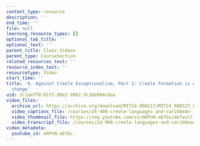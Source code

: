 ```yaml
---
content_type: resource
description: ''
end_time: ''
file: null
learning_resource_types: []
optional_tab_title: ''
optional_text: ''
parent_title: Class Videos
parent_type: CourseSection
related_resources_text: ''
resource_index_text: ''
resourcetype: Video
start_time: ''
title: '9. Against Creole Exceptionalism, Part 2: Creole formation is normal language
  change'
uid: 2c1ae7f8-01f2-88e2-99b2-9c3de684c9aa
video_files:
  archive_url: https://archive.org/download/MIT24.908S17/MIT24_908S17_Creole_Chapter_09_Exceptionalism_Part_2_300k.mp4
  video_captions_file: /courses/24-908-creole-languages-and-caribbean-identities-spring-2017/8b1addf2a5e35453b1108dfa4665e5c4_m6PnN-aEYbc.vtt
  video_thumbnail_file: https://img.youtube.com/vi/m6PnN-aEYbc/default.jpg
  video_transcript_file: /courses/24-908-creole-languages-and-caribbean-identities-spring-2017/2c0753628fcae7f4588a79a8de5df7ae_m6PnN-aEYbc.pdf
video_metadata:
  youtube_id: m6PnN-aEYbc
---
```

